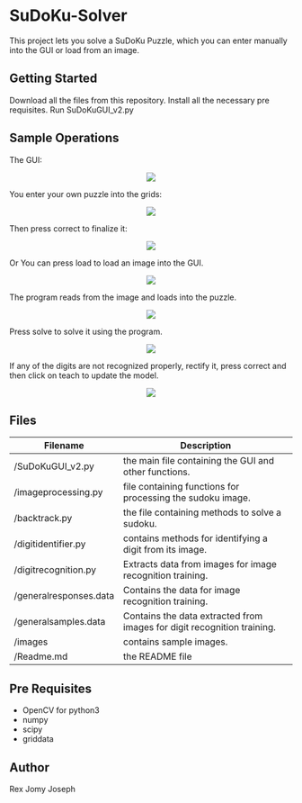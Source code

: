 # SuDoKu-Solver
This project lets you solve a SuDoKu Puzzle, which you can enter manually into the GUI or load from an image.

## Getting Started
Download all the files from this repository.
Install all the necessary pre requisites.
Run SuDoKuGUI_v2.py

## Sample Operations
The GUI:
<div align="center">
<img src="https://github.com/REXJJ/SuDoKu-Solver/blob/master/ScreenShots/scr1.png"><br>
</div>

You enter your own puzzle into the grids:

<div align="center">
<img src="https://github.com/REXJJ/SuDoKu-Solver/blob/master/ScreenShots/scr2.png"><br>
</div>

Then press correct to finalize it:

<div align="center">
<img src="https://github.com/REXJJ/SuDoKu-Solver/blob/master/ScreenShots/scr3.png"><br>
</div>

Or You can press load to load an image into the GUI.
<div align="center">
<img src="https://github.com/REXJJ/SuDoKu-Solver/blob/master/ScreenShots/scr4.png"><br>
</div>

The program reads from the image and loads into the puzzle.
<div align="center">
<img src="https://github.com/REXJJ/SuDoKu-Solver/blob/master/ScreenShots/scr5.png"><br>
</div>

Press solve to solve it using the program.

<div align="center">
<img src="https://github.com/REXJJ/SuDoKu-Solver/blob/master/ScreenShots/scr6.png"><br>
</div>

If any of the digits are not recognized properly, rectify it, press correct and then click on teach to update the model.
<div align="center">
<img src="https://github.com/REXJJ/SuDoKu-Solver/blob/master/ScreenShots/scr7.png"><br>
</div>

Files
-----
Filename | Description 
----------|------------
/SuDoKuGUI_v2.py| the main file containing the GUI and other functions.
/imageprocessing.py| file containing functions for processing the sudoku image. 
/backtrack.py| the file containing methods to solve a sudoku.
/digitidentifier.py| contains methods for identifying a digit from its image.
/digitrecognition.py| Extracts data from images for image recognition training.
/generalresponses.data| Contains the data for image recognition training.
/generalsamples.data| Contains the data extracted from images for digit recognition training.
/images| contains sample images.
/Readme.md| the README file

## Pre Requisites
- OpenCV for python3
- numpy
- scipy
- griddata

## Author
Rex Jomy Joseph
